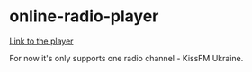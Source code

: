 # online-radio-player

[Link to the player](https://artc0der.github.io/online-radio-player/)

For now it's only supports one radio channel - KissFM Ukraine.
